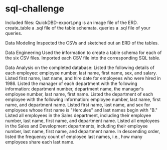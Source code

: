 # sql-challenge

Included files:
QuickDBD-export.png is an image file of the ERD.
create_table a .sql file of the table schemata.
queries a .sql file of your queries.

Data Modeling
Inspected the CSVs and sketched out an ERD of the tables. 

Data Engineering
Used the information to create a table schema for each of the six CSV files. 
Imported each CSV file into the corresponding SQL table.

Data Analysis on the completed database:
Listed the following details of each employee: employee number, last name, first name, sex, and salary.
Listed first name, last name, and hire date for employees who were hired in 1986.
Listed the manager of each department with the following information: department number, department name, the manager's employee number, last name, first name.
Listed the department of each employee with the following information: employee number, last name, first name, and department name.
Listed first name, last name, and sex for employees whose first name is "Hercules" and last names begin with "B."
Listed all employees in the Sales department, including their employee number, last name, first name, and department name.
Listed all employees in the Sales and Development departments, including their employee number, last name, first name, and department name.
In descending order, listed the frequency count of employee last names, i.e., how many employees share each last name.
